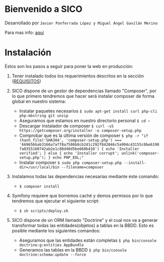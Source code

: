 Bienvenido a SICO
========================
Desarrollado por `Javier Ponferrada López y Miguel Ángel Gavilán Merino`

Para mas info: [aquí](https://github.com/Miangame/Sico-Proyecto-Integrado-2018/wiki/Inicio)

# Instalación
Éstos son los pasos a seguir para poner la web en producción:
1. Tener instalado todos los requerimientos descritos en la sección ([REQUISITOS](https://github.com/Miangame/Sico-Proyecto-Integrado-2018/wiki/Requisitos))

2. SICO dispone de un gestor de dependencias llamado "Composer", por lo que primero tendremos que hacer será instalar composer de forma global en nuestro sistema:
    - Instalar paquetes necesarios `$ sudo apt-get install curl php-cli php-mbstring git unzip`
    - Aseguramos que estamos en nuestro directorio personal `$ cd ~`
    - Descargar instalador de composer `$ curl -sS https://getcomposer.org/installer -o composer-setup.php`
    - Comprobar que es la última versión de composer `$ php -r "if (hash_file('SHA384', 'composer-setup.php') === '669656bab3166a7aff8a7506b8cb2d1c292f042046c5a994c43155c0be6190fa0355160742ab2e1c88d40d5be660b410') { echo 'Installer verified'; } else { echo 'Installer corrupt'; unlink('composer-setup.php'); } echo PHP_EOL;"`
    - Instalar composer `$ sudo php composer-setup.php --install-dir=/usr/local/bin --filename=composer`

3. Instalamos todas las dependencias necesarias mediante éste comando:
    - `$ composer install`

4. Symfony requiere que borremos caché y demos permisos por lo que tendremos que ejecutar el siguiente script:
    - `$ sh scripts/deploy.sh`

5. SICO dispone de un ORM llamado "Doctrine" y el cual nos va a generar transformar todas las entidades(objetos) a tablas en la BBDD. Esto es posible mediante los siguientes comandos:
    - Aseguramos que las entidades están completas `$ php bin/console doctrine:g:entities AppBundle`
    - Generamos las tablas en la BBDD `$ php bin/console doctrine:schema:update --force`
